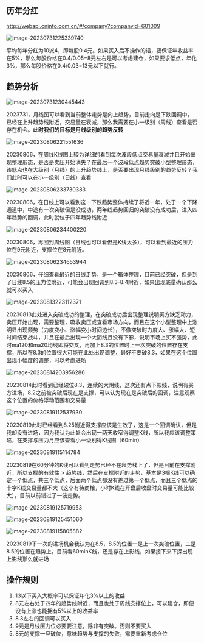 ## 历年分红

http://webapi.cninfo.com.cn/#/company?companyid=601009

![image-20230731225339740](https://chunhui-a.oss-cn-nanjing.aliyuncs.com/typora/img/image-20230731225339740.png)

平均每年分红为10派4，即每股0.4元。如果买入后不操作的话，要保证年收益率在5%，那么每股价格在0.4/0.05=8元左右是可以考虑建仓，如果要求低点，年化3%，那么每股价格在0.4/0.03=13元以下就行。

## 趋势分析

![image-20230731230445443](https://chunhui-a.oss-cn-nanjing.aliyuncs.com/typora/img/image-20230731230445443.png)

2023731，月线图可以看到当前整体走势是向上趋势，目前走向是下跌回调中，已经在上升趋势线附近，交易量在衰减，那么我需要在小一级别（周线）查看是否存在机会。**此时我们的目标是月线级别的趋势反转**

![image-20230806221551636](https://chunhui-a.oss-cn-nanjing.aliyuncs.com/typora/img/image-20230806221551636.png)

20230806，在周线K线图上较为详细的看到每次波段低点交易量衰减并且开始出现整理形态，是否是卖压开始消失？在最后一个波段低点趋势突破小型整理形态，该低点也在大级别（月线）的上升趋势线上，是否要出现月线级别的趋势反转？我们此时可以在小一级别（日线）查看

![image-20230806233730383](https://chunhui-a.oss-cn-nanjing.aliyuncs.com/typora/img/image-20230806233730383.png)

20230806，在日线上可以看到这一下跌趋势整体持续了将近一年，处于一个下降通道中，中途有一次突破但是没成功，两年线趋势回归的突破没有成功后，进入四年趋势的回调，此时就位于四年趋势线附近

![image-20230806234400220](https://chunhui-a.oss-cn-nanjing.aliyuncs.com/typora/img/image-20230806234400220.png)

20230806，再回到周线图（日线也可以看但是K线太多），可以看到最近的压力位在9元附近，支撑位在8元附近。

![image-20230806234653944](https://chunhui-a.oss-cn-nanjing.aliyuncs.com/typora/img/image-20230806234653944.png)

20230806，仔细查看最近的日线走势，是一个箱体整理，目前已经突破，但是到了日线8.5的压力位附近，可能会出现回调到8.3-8.4附近，如果出现底量确认那么就可以买入

![image-20230813223112371](https://chunhui-a.oss-cn-nanjing.aliyuncs.com/typora/img/image-20230813223112371.png)

20230813此处进入突破成功的整理，在突破成功后出现整理说明买方缺乏动力，卖压开始出现，需要整理，吸收卖压或查看市场方向，而且在这个小型整理中上涨明显出现颓势（力度变小、涨幅变小时间边长），不像突破时力度大、涨幅大、短时间结束战斗，并且在最后出现一个大阴线且没有下影，说明市场上买不强势，此时ma120和ma20均线即将交叉，再加上8.3的位置时上一次突破的位置存在支撑，所以在8.3的位置很大可能在此处出现调整，最好不要破8.3，如果在这个位置出现小幅度的调整，可以考虑进场

![image-20230814203956286](https://chunhui-a.oss-cn-nanjing.aliyuncs.com/typora/img/image-20230814203956286.png)

20230814此时看到已经破位8.3，连续的大阴线，这次还有点下影线，说明有买方进场，8.2之前被突破后现在是支撑，可以认为现在是突破后的回调，注意观察这个位置的价格浮动范围和交易量

![image-20230819112537930](https://chunhui-a.oss-cn-nanjing.aliyuncs.com/typora/img/image-20230819112537930.png)

20230819此时已经看到8.25附近得支撑应该是生效了，这是一个回调确认，但是我却没有进场，因为我认为此处会出现一两天收窄得调整K线，所以我应该调整策略，在支撑与压力月应该查看小一级别得K线图（60min）

![image-20230819115114784](https://chunhui-a.oss-cn-nanjing.aliyuncs.com/typora/img/image-20230819115114784.png)

20230819在60分钟的K线可以看到走势已经不在趋势线上了，但是目前在支撑附近，所以支撑的有效性 > 趋势线，然后在支撑附近的走势，基本是3根K线可以确定一个低点，共三个低点，后面两个低点都没有差过第一个低点，而且三个低点的十字K线交易量都不大（这个有待商榷，小时K线在开盘后收盘时交易量可能比较大），目前以前错过了一波走势。

![image-20230819125719953](https://chunhui-a.oss-cn-nanjing.aliyuncs.com/typora/img/image-20230819125719953.png)

![image-20230819125451060](https://chunhui-a.oss-cn-nanjing.aliyuncs.com/typora/img/image-20230819125451060.png)

![image-20230819115805882](https://chunhui-a.oss-cn-nanjing.aliyuncs.com/typora/img/image-20230819115805882.png)

20230819下一次的进场机会我认为在8.5，8.5的位置一是上一次突破位置，二是8.5的位置在趋势上。目前看60minK线，还是存在上影线，如果接下来下探出现上影线那么就进场

## 操作规则

1. 13以下买入大概率可以保证年化3%以上的收益
2. 8元左右处于四年的趋势线附近，而且也处于周线支撑位上，可以建仓，即便没有上涨也能拥有5%以上的收益率
3. 8.3左右的回调可以买入
4. 9元是月线压力位必要要注意，除非有突破。否则不要买入
5. 8元的支撑一旦破位，意味趋势与支撑的失败，需要重新考虑仓位